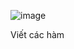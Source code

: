 ![image](https://github.com/NguyenNgocQuyen29/AdvanceC/assets/124705679/7c386c63-92f9-42e2-8a90-7f065102446a)

Viết các hàm 
